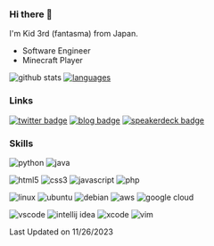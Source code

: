 ### Hi there 👋

I'm Kid 3rd (fantasma) from Japan.

- Software Engineer
- Minecraft Player

![github stats](https://github-readme-stats-sigma-two-79.vercel.app/api/?username=KAITOKID3rd&count_private=true&theme=dark&title_color=83f52c&text_color=00fe65&locale=en&include_all_commits=true&show_icons=true)
[![languages](https://github-readme-stats-sigma-two-79.vercel.app/api/top-langs/?username=KAITOKID3rd&count_private=true&theme=dark&title_color=83f52c&text_color=00fe65&locale=en&layout=compact)](https://github.com/anuraghazra/github-readme-stats)

### Links

[![twitter badge](https://img.shields.io/badge/X-@KAITOKID3rd-1d0002?style=for-the-badge&logo=x)](https://twitter.com/KAITOKID3rd)
[![blog badge](https://img.shields.io/badge/blog-kaitokid3rd-ffffff?style=for-the-badge)](https://kaitokid3rd.hatenablog.com/)
[![speakerdeck badge](https://img.shields.io/badge/speakerdeck-kaitokid3rd-019287?style=for-the-badge)](https://speakerdeck.com/kaitokid3rd)

### Skills

![python](https://img.shields.io/badge/-Python-F9DC3E.svg?style=for-the-badge&logo=python)
![java](https://img.shields.io/badge/-Java-ED8B00.svg?style=for-the-badge&logo=openjdk)

![html5](https://img.shields.io/badge/-HTML5-333.svg?style=for-the-badge&logo=html5)
![css3](https://img.shields.io/badge/-CSS3-1572B6.svg?style=for-the-badge&logo=css3)
![javascript](https://img.shields.io/badge/-Javascript-276DC3.svg?style=for-the-badge&logo=javascript)
![php](https://img.shields.io/badge/-PHP-ccc.svg?style=for-the-badge&logo=php)

![linux](https://img.shields.io/badge/-Linux-6C6694.svg?style=for-the-badge&logo=linux)
![ubuntu](https://img.shields.io/badge/-Ubuntu-6F52B5.svg?style=for-the-badge&logo=ubuntu)
![debian](https://img.shields.io/badge/-Debian-A81D33.svg?style=for-the-badge&logo=debian)
![aws](https://img.shields.io/badge/-Amazon%20AWS-232F3E.svg?style=for-the-badge&logo=amazon-aws)
![google cloud](https://img.shields.io/badge/-Google%20Cloud-EEE.svg?style=for-the-badge&logo=google-cloud)

![vscode](https://img.shields.io/badge/-Visual%20Studio%20Code-007ACC.svg?style=for-the-badge&logo=visual-studio-code)
![intellij idea](https://img.shields.io/badge/-intellij%20IDEA-000.svg?style=for-the-badge&logo=intellij-idea)
![xcode](https://img.shields.io/badge/-Xcode-EEE.svg?style=for-the-badge&logo=xcode)
![vim](https://img.shields.io/badge/-Vim-019733.svg?style=for-the-badge&logo=vim)


Last Updated on 11/26/2023
